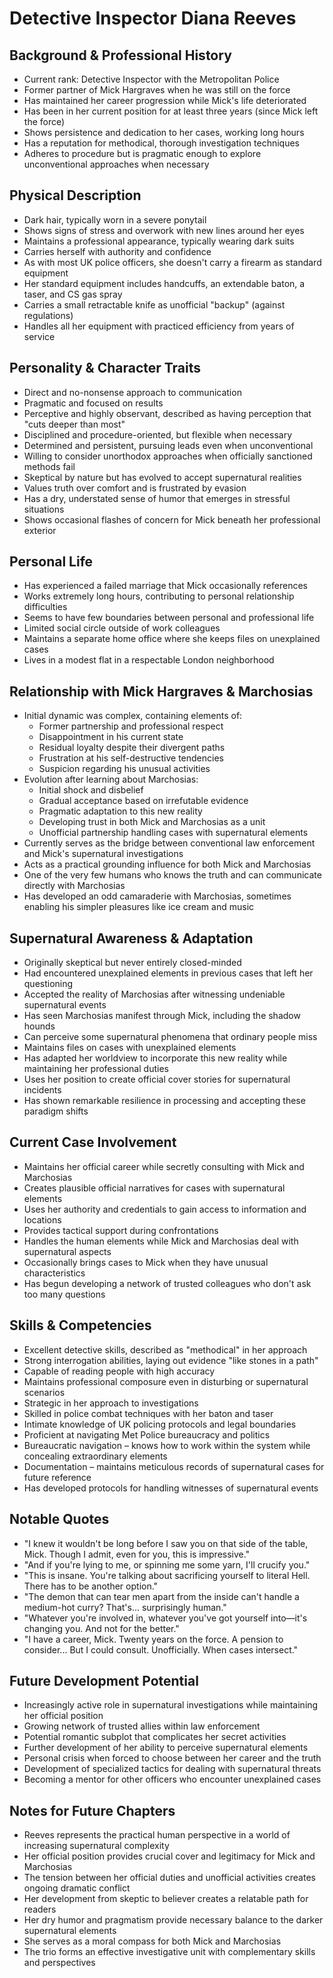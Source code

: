 # Detective Inspector Diana Reeves

## Background & Professional History

- Current rank: Detective Inspector with the Metropolitan Police
- Former partner of Mick Hargraves when he was still on the force
- Has maintained her career progression while Mick's life deteriorated
- Has been in her current position for at least three years (since Mick left the force)
- Shows persistence and dedication to her cases, working long hours
- Has a reputation for methodical, thorough investigation techniques
- Adheres to procedure but is pragmatic enough to explore unconventional approaches when necessary

## Physical Description

- Dark hair, typically worn in a severe ponytail
- Shows signs of stress and overwork with new lines around her eyes
- Maintains a professional appearance, typically wearing dark suits
- Carries herself with authority and confidence
- As with most UK police officers, she doesn't carry a firearm as standard equipment
- Her standard equipment includes handcuffs, an extendable baton, a taser, and CS gas spray
- Carries a small retractable knife as unofficial "backup" (against regulations)
- Handles all her equipment with practiced efficiency from years of service

## Personality & Character Traits

- Direct and no-nonsense approach to communication
- Pragmatic and focused on results
- Perceptive and highly observant, described as having perception that "cuts deeper than most"
- Disciplined and procedure-oriented, but flexible when necessary
- Determined and persistent, pursuing leads even when unconventional
- Willing to consider unorthodox approaches when officially sanctioned methods fail
- Skeptical by nature but has evolved to accept supernatural realities
- Values truth over comfort and is frustrated by evasion
- Has a dry, understated sense of humor that emerges in stressful situations
- Shows occasional flashes of concern for Mick beneath her professional exterior

## Personal Life

- Has experienced a failed marriage that Mick occasionally references
- Works extremely long hours, contributing to personal relationship difficulties
- Seems to have few boundaries between personal and professional life
- Limited social circle outside of work colleagues
- Maintains a separate home office where she keeps files on unexplained cases
- Lives in a modest flat in a respectable London neighborhood

## Relationship with Mick Hargraves & Marchosias

- Initial dynamic was complex, containing elements of:
  - Former partnership and professional respect
  - Disappointment in his current state
  - Residual loyalty despite their divergent paths
  - Frustration at his self-destructive tendencies
  - Suspicion regarding his unusual activities
- Evolution after learning about Marchosias:
  - Initial shock and disbelief
  - Gradual acceptance based on irrefutable evidence
  - Pragmatic adaptation to this new reality
  - Developing trust in both Mick and Marchosias as a unit
  - Unofficial partnership handling cases with supernatural elements
- Currently serves as the bridge between conventional law enforcement and Mick's supernatural investigations
- Acts as a practical grounding influence for both Mick and Marchosias
- One of the very few humans who knows the truth and can communicate directly with Marchosias
- Has developed an odd camaraderie with Marchosias, sometimes enabling his simpler pleasures like ice cream and music

## Supernatural Awareness & Adaptation

- Originally skeptical but never entirely closed-minded
- Had encountered unexplained elements in previous cases that left her questioning
- Accepted the reality of Marchosias after witnessing undeniable supernatural events
- Has seen Marchosias manifest through Mick, including the shadow hounds
- Can perceive some supernatural phenomena that ordinary people miss
- Maintains files on cases with unexplained elements
- Has adapted her worldview to incorporate this new reality while maintaining her professional duties
- Uses her position to create official cover stories for supernatural incidents
- Has shown remarkable resilience in processing and accepting these paradigm shifts

## Current Case Involvement

- Maintains her official career while secretly consulting with Mick and Marchosias
- Creates plausible official narratives for cases with supernatural elements
- Uses her authority and credentials to gain access to information and locations
- Provides tactical support during confrontations
- Handles the human elements while Mick and Marchosias deal with supernatural aspects
- Occasionally brings cases to Mick when they have unusual characteristics
- Has begun developing a network of trusted colleagues who don't ask too many questions

## Skills & Competencies

- Excellent detective skills, described as "methodical" in her approach
- Strong interrogation abilities, laying out evidence "like stones in a path"
- Capable of reading people with high accuracy
- Maintains professional composure even in disturbing or supernatural scenarios
- Strategic in her approach to investigations
- Skilled in police combat techniques with her baton and taser
- Intimate knowledge of UK policing protocols and legal boundaries
- Proficient at navigating Met Police bureaucracy and politics
- Bureaucratic navigation – knows how to work within the system while concealing extraordinary elements
- Documentation – maintains meticulous records of supernatural cases for future reference
- Has developed protocols for handling witnesses of supernatural events

## Notable Quotes

- "I knew it wouldn't be long before I saw you on that side of the table, Mick. Though I admit, even for you, this is impressive."
- "And if you're lying to me, or spinning me some yarn, I'll crucify you."
- "This is insane. You're talking about sacrificing yourself to literal Hell. There has to be another option."
- "The demon that can tear men apart from the inside can't handle a medium-hot curry? That's... surprisingly human."
- "Whatever you're involved in, whatever you've got yourself into—it's changing you. And not for the better."
- "I have a career, Mick. Twenty years on the force. A pension to consider... But I could consult. Unofficially. When cases intersect."

## Future Development Potential

- Increasingly active role in supernatural investigations while maintaining her official position
- Growing network of trusted allies within law enforcement
- Potential romantic subplot that complicates her secret activities
- Further development of her ability to perceive supernatural elements
- Personal crisis when forced to choose between her career and the truth
- Development of specialized tactics for dealing with supernatural threats
- Becoming a mentor for other officers who encounter unexplained cases

## Notes for Future Chapters

- Reeves represents the practical human perspective in a world of increasing supernatural complexity
- Her official position provides crucial cover and legitimacy for Mick and Marchosias
- The tension between her official duties and unofficial activities creates ongoing dramatic conflict
- Her development from skeptic to believer creates a relatable path for readers
- Her dry humor and pragmatism provide necessary balance to the darker supernatural elements
- She serves as a moral compass for both Mick and Marchosias
- The trio forms an effective investigative unit with complementary skills and perspectives
